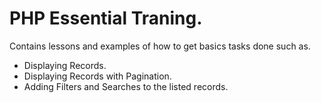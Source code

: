 # PHP Essential Traning. 

Contains lessons and examples of how to get basics tasks done such as. 

- Displaying Records. 
- Displaying Records with Pagination. 
- Adding Filters and Searches to the listed records. 

